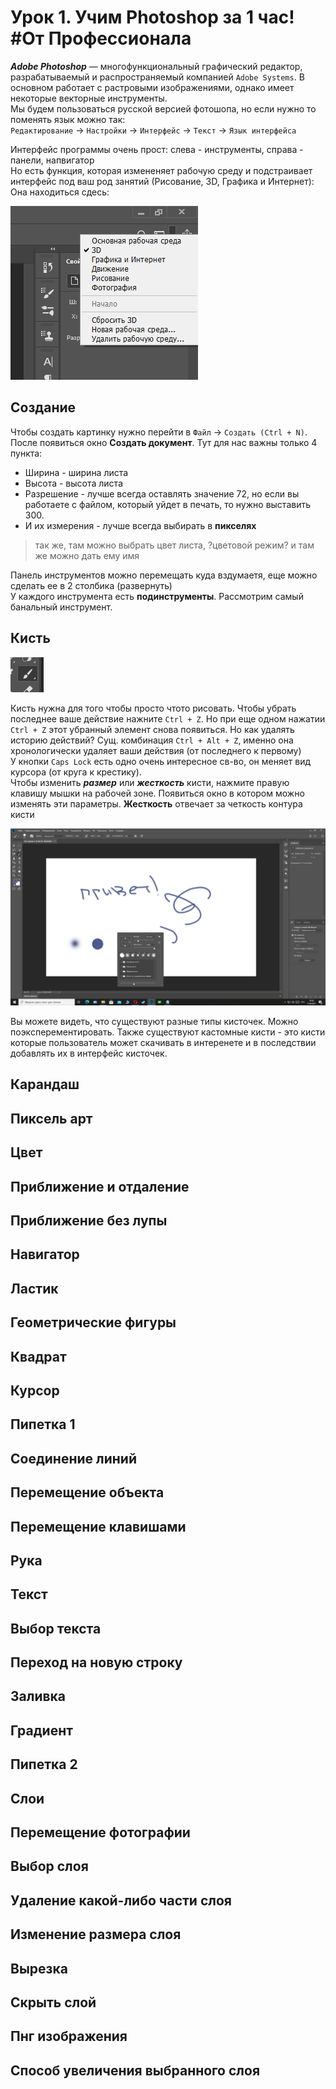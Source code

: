 # Урок 1. Учим Photoshop за 1 час! #От​ Профессионала
***Adobe Photoshop*** — многофункциональный графический редактор, разрабатываемый и распространяемый компанией `Adobe Systems`. 
В основном работает с растровыми изображениями, однако имеет некоторые векторные инструменты.<br>
Мы будем пользоваться русской версией фотошопа, но если нужно то поменять язык можно так:<br>
`Редактирование` -> `Настройки` -> `Интерфейс` -> `Текст` -> `Язык интерфейса`<br>

Интерфейс программы очень прост: слева - инструменты, справа - панели, напвигатор<br>
Но есть функция, которая измененяет рабочую среду и подстраивает интерфейс под ваш род занятий (Рисование, 3D, Графика и Интернет):<br>
Она находиться сдесь:<br>

![](./image/rabochayazona.png)

## Создание
Чтобы создать картинку нужно перейти в `Файл` -> `Создать (Ctrl + N)`. После появиться окно **Создать документ**. Тут для нас важны только 4 пункта:<br>
* Ширина - ширина листа
* Высота - высота листа
* Разрешение - лучше всегда оставлять значение 72, но если вы работаете с файлом, который уйдет в печать, то нужно выставить 300.
* И их измерения - лучше всегда выбирать в **пикселях**<br>
> так же, там можно выбрать цвет листа, ?цветовой режим? и там же можно дать ему имя<br>

Панель инструментов можно перемещать куда вздумаетя, еще можно сделать ее в 2 столбика (развернуть)<br>
У каждого инструмента есть **подинструменты**. Рассмотрим самый банальный инструмент.<br>
## Кисть

![](./image/kist.png)

Кисть нужна для того чтобы просто чтото рисовать. Чтобы убрать последнее ваше действие нажните `Ctrl + Z`. Но при еще одном нажатии `Ctrl + Z`
этот убранный элемент снова появиться. Но как удалять историю действий? Сущ. комбинация `Ctrl + Alt + Z`, именно она хронологически удаляет ваши действия (от последнего к первому)<br>
У кнопки `Caps Lock` есть одно очень интересное св-во, он меняет вид курсора (от круга к крестику).<br>
Чтобы изменить ***размер*** или ***жесткость*** кисти, нажмите правую клавишу мышки на рабочей зоне. Появиться окно в котором можно изменять эти параметры. **Жесткость** отвечает за четкость контура кисти<br>

![](./image/Zoom.png)

Вы можете видеть, что существуют разные типы кисточек. Можно поэксперементировать. Также существуют кастомные кисти - это кисти которые пользователь может скачивать в интеренете и в последствии добавлять их в интерфейс кисточек.<br>
## Карандаш


## Пиксель арт
## Цвет
## Приближение и отдаление
## Приближение без лупы
## Навигатор
## Ластик
## Геометрические фигуры
## Квадрат
## Курсор
## Пипетка 1
## Соединение линий
## Перемещение объекта
## Перемещение клавишами
## Рука
## Текст
## Выбор текста
## Переход на новую строку
## Заливка
## Градиент
## Пипетка 2
## Слои
## Перемещение фотографии
## Выбор слоя
## Удаление какой-либо части слоя
## Изменение размера слоя
## Вырезка
## Скрыть слой
## Пнг изображения
## Способ увеличения выбранного слоя 

